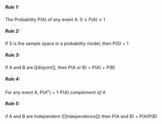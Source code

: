 ##### Rule 1:
The Probability P(A) of any event A: $0\leq P(A)\leq 1$
##### Rule 2:
If S is the sample space in a probability model, then P(S) = 1
##### Rule 3:
If A and B are [[disjoint]], then P(A or B) = P(A) + P(B)
##### Rule 4:
For any event A, P($A^c$) = 1-P(A)
*complement of A*
##### Rule 5:
if A and B are Independent ([[Independence]]) then P(A and B) = P(A)P(B)



